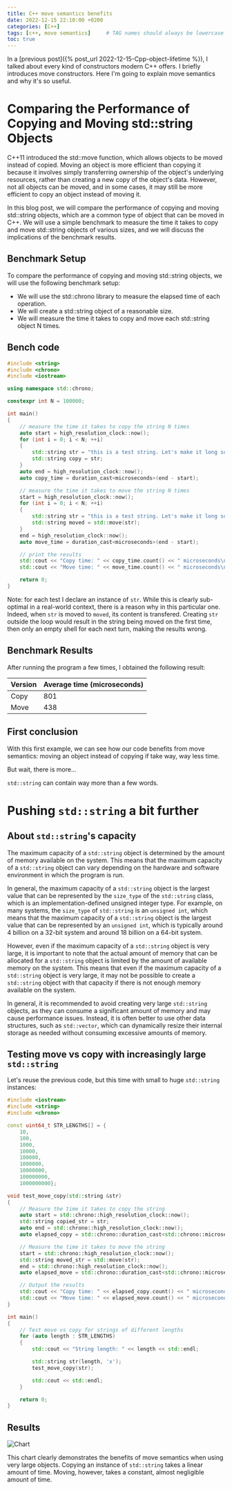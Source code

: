 ```yaml
---
title: C++ move semantics benefits
date: 2022-12-15 22:10:00 +0200
categories: [C++]
tags: [c++, move semantics]     # TAG names should always be lowercase
toc: true
---
```


In a [previous post]({% post_url 2022-12-15-Cpp-object-lifetime %}), I talked about every kind of constructors modern C++ offers. I briefly introduces move constructors. Here I'm going to explain move semantics and why it's so useful.

# Comparing the Performance of Copying and Moving std::string Objects
C++11 introduced the std::move function, which allows objects to be moved instead of copied. Moving an object is more efficient than copying it because it involves simply transferring ownership of the object's underlying resources, rather than creating a new copy of the object's data. However, not all objects can be moved, and in some cases, it may still be more efficient to copy an object instead of moving it.

In this blog post, we will compare the performance of copying and moving std::string objects, which are a common type of object that can be moved in C++. We will use a simple benchmark to measure the time it takes to copy and move std::string objects of various sizes, and we will discuss the implications of the benchmark results.

## Benchmark Setup
To compare the performance of copying and moving std::string objects, we will use the following benchmark setup:

- We will use the std::chrono library to measure the elapsed time of each operation.
- We will create a std::string object of a reasonable size.
- We will measure the time it takes to copy and move each std::string object N times.

## Bench code

```c++
#include <string>
#include <chrono>
#include <iostream>

using namespace std::chrono;

constexpr int N = 100000;

int main()
{
    // measure the time it takes to copy the string N times
    auto start = high_resolution_clock::now();
    for (int i = 0; i < N; ++i)
    {
        std::string str = "this is a test string. Let's make it long so the compiler cannot optimize it.";
        std::string copy = str;
    }
    auto end = high_resolution_clock::now();
    auto copy_time = duration_cast<microseconds>(end - start);

    // measure the time it takes to move the string N times
    start = high_resolution_clock::now();
    for (int i = 0; i < N; ++i)
    {
        std::string str = "this is a test string. Let's make it long so the compiler cannot optimize it.";
        std::string moved = std::move(str);
    }
    end = high_resolution_clock::now();
    auto move_time = duration_cast<microseconds>(end - start);

    // print the results
    std::cout << "Copy time: " << copy_time.count() << " microseconds\n";
    std::cout << "Move time: " << move_time.count() << " microseconds\n";

    return 0;
}
```

Note: for each test I declare an instance of `str`. While this is clearly sub-optimal in a real-world context, there is a reason why in this particular one. Indeed, when `str` is moved to `moved`, its content is transfered. Creating `str` outside the loop would result in the string being moved on the first time, then only an empty shell for each next turn, making the results wrong.


## Benchmark Results
After running the program a few times, I obtained the following result:

| Version | Average time (microseconds) |
|-|-|
| Copy | 801 |
| Move | 438 |


## First conclusion

With this first example, we can see how our code benefits from move semantics: moving an object instead of copying if take way, way less time.

But wait, there is more...

`std::string` can contain way more than a few words.

# Pushing `std::string` a bit further
## About `std::string`'s capacity

The maximum capacity of a `std::string` object is determined by the amount of memory available on the system. This means that the maximum capacity of a `std::string` object can vary depending on the hardware and software environment in which the program is run.

In general, the maximum capacity of a `std::string` object is the largest value that can be represented by the `size_type` of the `std::string` class, which is an implementation-defined unsigned integer type. For example, on many systems, the `size_type` of `std::string` is an `unsigned int`, which means that the maximum capacity of a `std::string` object is the largest value that can be represented by an `unsigned int`, which is typically around 4 billion on a 32-bit system and around 18 billion on a 64-bit system.

However, even if the maximum capacity of a `std::string` object is very large, it is important to note that the actual amount of memory that can be allocated for a `std::string` object is limited by the amount of available memory on the system. This means that even if the maximum capacity of a `std::string` object is very large, it may not be possible to create a `std::string` object with that capacity if there is not enough memory available on the system.

In general, it is recommended to avoid creating very large `std::string` objects, as they can consume a significant amount of memory and may cause performance issues. Instead, it is often better to use other data structures, such as `std::vector`, which can dynamically resize their internal storage as needed without consuming excessive amounts of memory.

## Testing move vs copy with increasingly large `std::string`

Let's reuse the previous code, but this time with small to huge `std::string` instances:

```c++
#include <iostream>
#include <string>
#include <chrono>

const uint64_t STR_LENGTHS[] = {
    10,
    100,
    1000,
    10000,
    100000,
    1000000,
    10000000,
    100000000,
    1000000000};

void test_move_copy(std::string &str)
{
    // Measure the time it takes to copy the string
    auto start = std::chrono::high_resolution_clock::now();
    std::string copied_str = str;
    auto end = std::chrono::high_resolution_clock::now();
    auto elapsed_copy = std::chrono::duration_cast<std::chrono::microseconds>(end - start);

    // Measure the time it takes to move the string
    start = std::chrono::high_resolution_clock::now();
    std::string moved_str = std::move(str);
    end = std::chrono::high_resolution_clock::now();
    auto elapsed_move = std::chrono::duration_cast<std::chrono::microseconds>(end - start);

    // Output the results
    std::cout << "Copy time: " << elapsed_copy.count() << " microseconds" << std::endl;
    std::cout << "Move time: " << elapsed_move.count() << " microseconds" << std::endl;
}

int main()
{
    // Test move vs copy for strings of different lengths
    for (auto length : STR_LENGTHS)
    {
        std::cout << "String length: " << length << std::endl;

        std::string str(length, 'x');
        test_move_copy(str);

        std::cout << std::endl;
    }

    return 0;
}
```

## Results
![Chart](/assets/img/posts/2022-12-15-move-semantics/chart.png)

This chart clearly demonstrates the benefits of move semantics when using very large objects. Copying an instance of `std::string` takes a linear amount of time. Moving, however, takes a constant, almost negligible amount of time.